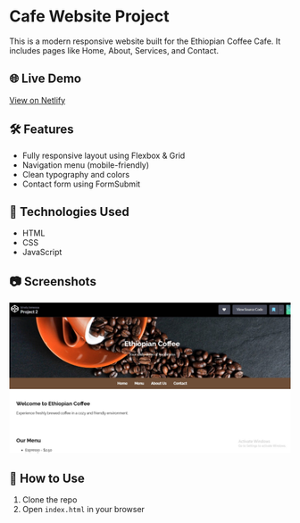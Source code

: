 # Cafe Website Project

This is a modern responsive website built for the Ethiopian Coffee Cafe. It includes pages like Home, About, Services, and Contact.

## 🌐 Live Demo

[View on Netlify](https://yourprojectname.netlify.app)

## 🛠️ Features

- Fully responsive layout using Flexbox & Grid
- Navigation menu (mobile-friendly)
- Clean typography and colors
- Contact form using FormSubmit

## 📁 Technologies Used

- HTML
- CSS
- JavaScript

## 📷 Screenshots

![Homepage Screenshot](https://raw.githubusercontent.com/Biratu35/portfolio-website/refs/heads/main/folder-name/Screenshot%202025-05-30%20100820.jpg)

## 📌 How to Use

1. Clone the repo
2. Open `index.html` in your browser

